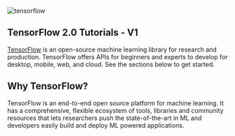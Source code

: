 ![tensorflow](https://miro.medium.com/max/4928/1*-QTg-_71YF0SVshMEaKZ_g.png)
## TensorFlow 2.0 Tutorials - V1
[TensorFlow](https://www.tensorflow.org/) is an open-source machine learning library for research and production. TensorFlow offers APIs for beginners and experts to develop for desktop, mobile, web, and cloud. See the sections below to get started. 

## Why TensorFlow?
TensorFlow is an end-to-end open source platform for machine learning. It has a comprehensive, flexible ecosystem of tools, libraries and community resources that lets researchers push the state-of-the-art in ML and developers easily build and deploy ML powered applications.
